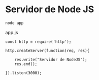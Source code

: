 # Servidor de Node JS

``` 
node app
``` 
app.js
``` 
const http = require('http');

http.createServer(function(req, res){

    res.write("Servidor de NodeJS");
    res.end();
     
}).listen(3000);
``` 
